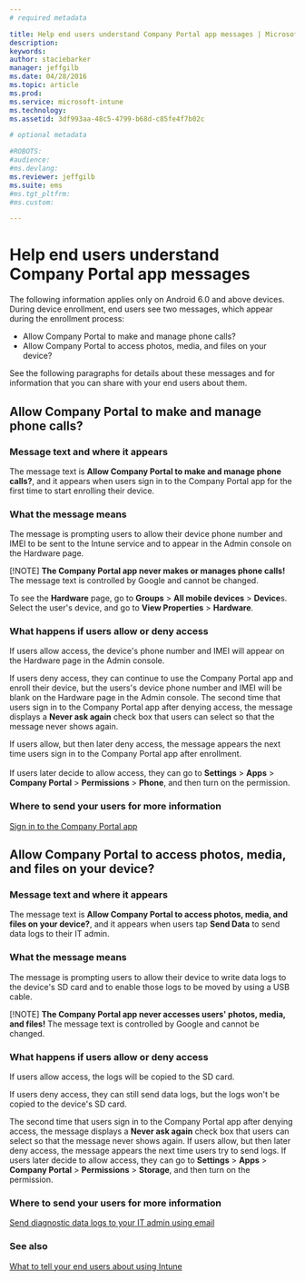 ```yaml
---
# required metadata

title: Help end users understand Company Portal app messages | Microsoft Intune
description:
keywords:
author: staciebarker
manager: jeffgilb
ms.date: 04/28/2016
ms.topic: article
ms.prod:
ms.service: microsoft-intune
ms.technology:
ms.assetid: 3df993aa-48c5-4799-b68d-c85fe4f7b02c

# optional metadata

#ROBOTS:
#audience:
#ms.devlang:
ms.reviewer: jeffgilb
ms.suite: ems
#ms.tgt_pltfrm:
#ms.custom:

---
```


# Help end users understand Company Portal app messages

The following information applies only on Android 6.0 and above devices. During device enrollment, end users see two messages, which appear during the enrollment process:

- Allow Company Portal to make and manage phone calls?
- Allow Company Portal to access photos, media, and files on your device?

See the following paragraphs for details about these messages and for information that you can share with your end users about them.

## Allow Company Portal to make and manage phone calls?

### Message text and where it appears
The message text is **Allow Company Portal to make and manage phone calls?**, and it appears when users sign in to the Company Portal app for the first time to start enrolling their device.

### What the message means
The message is prompting users to allow their device phone number and IMEI to be sent to the Intune service and to appear in the Admin console on the Hardware page. 

[!NOTE] **The Company Portal app never makes or manages phone calls!** The message text is controlled by Google and cannot be changed. 

To see the **Hardware** page, go to **Groups** > **All mobile devices** > **Device**s. Select the user's device, and go to **View Properties** > **Hardware**.

### What happens if users allow or deny access
If users allow access, the device's phone number and IMEI will appear on the Hardware page in the Admin console.

If users deny access, they can continue to use the Company Portal app and enroll their device, but the users's device phone number and IMEI will be blank on the Hardware page in the Admin console. The second time that users sign in to the Company Portal app after denying access, the message displays a **Never ask again** check box that users can select so that the message never shows again.

If users allow, but then later deny access, the message appears the next time users sign in to the Company Portal app after enrollment.</br></br>If users later decide to allow access, they can go to **Settings** > **Apps** > **Company Portal** > **Permissions** > **Phone**, and then turn on the permission.

### Where to send your users for more information
[Sign in to the Company Portal app](/Intune/EndUser/sign-in-to-the-company-portal-app-android)

## Allow Company Portal to access photos, media, and files on your device?

### Message text and where it appears
The message text is **Allow Company Portal to access photos, media, and files on your device?**, and it appears when users tap **Send Data** to send data logs to their IT admin.

### What the message means
The message is prompting users to allow their device to write data logs to the device's SD card and to enable those logs to be moved by using a USB cable.   

[!NOTE] **The Company Portal app never accesses users' photos, media, and files!** The message text is controlled by Google and cannot be changed.

### What happens if users allow or deny access
If users allow access, the logs will be copied to the SD card.

If users deny access, they can still send data logs, but the logs won't be copied to the device's SD card. 

The second time that users sign in to the Company Portal app after denying access, the message displays a **Never ask again** check box that users can select so that the message never shows again. If users allow, but then later deny access, the message appears the next time users try to send logs. If users later decide to allow access, they can go to **Settings** > **Apps** > **Company Portal** > **Permissions** > **Storage**, and then turn on the permission.

### Where to send your users for more information
[Send diagnostic data logs to your IT admin using email](/Intune/EndUser/send-diagnostic-data-logs-to-your-it-administrator-using-email-android)


### See also
[What to tell your end users about using Intune](what-to-tell-your-end-users-about-using-microsoft-intune.md)
